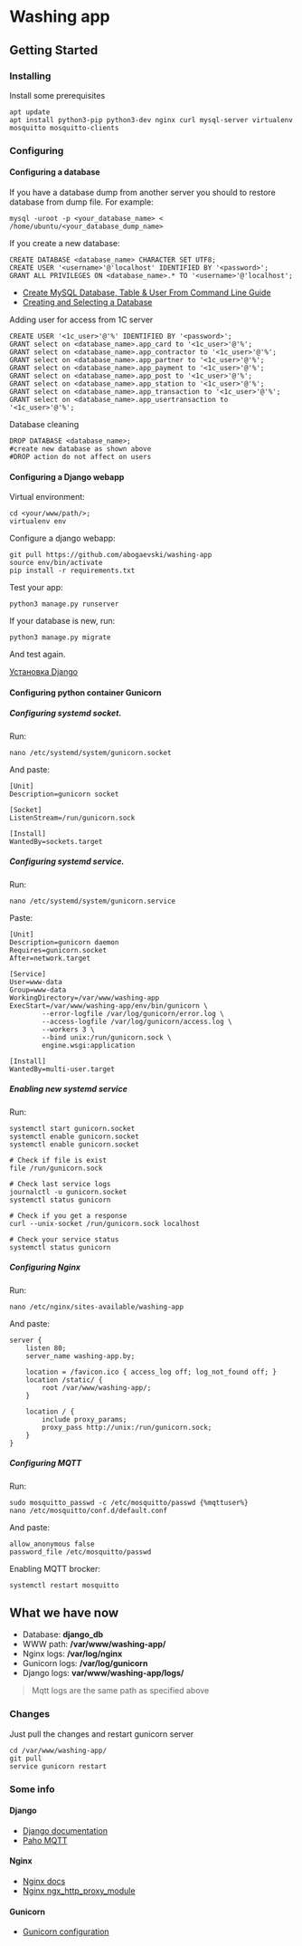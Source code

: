 # Washing app

## Getting Started

### Installing

Install some prerequisites

    apt update
    apt install python3-pip python3-dev nginx curl mysql-server virtualenv mosquitto mosquitto-clients

### Configuring

#### Configuring a database

If you have a database dump from another server you should to restore database from dump file.
For example:

    mysql -uroot -p <your_database_name> < /home/ubuntu/<your_database_dump_name>

If you create a new database:
    
    CREATE DATABASE <database_name> CHARACTER SET UTF8;
    CREATE USER '<username>'@'localhost' IDENTIFIED BY '<password>';
    GRANT ALL PRIVILEGES ON <database_name>.* TO '<username>'@'localhost';

* [Create MySQL Database, Table & User From Command Line Guide](https://www.a2hosting.com/kb/developer-corner/mysql/managing-mysql-databases-and-users-from-the-command-line)
* [Creating and Selecting a Database](https://dev.mysql.com/doc/refman/8.0/en/creating-database.html)

Adding user for access from 1C server

    CREATE USER '<1c_user>'@'%' IDENTIFIED BY '<password>';
    GRANT select on <database_name>.app_card to '<1c_user>'@'%';
    GRANT select on <database_name>.app_contractor to '<1c_user>'@'%';
    GRANT select on <database_name>.app_partner to '<1c_user>'@'%';
    GRANT select on <database_name>.app_payment to '<1c_user>'@'%';
    GRANT select on <database_name>.app_post to '<1c_user>'@'%';
    GRANT select on <database_name>.app_station to '<1c_user>'@'%';
    GRANT select on <database_name>.app_transaction to '<1c_user>'@'%';
    GRANT select on <database_name>.app_usertransaction to '<1c_user>'@'%';

Database cleaning

    DROP DATABASE <database_name>;
    #create new database as shown above
    #DROP action do not affect on users


#### Configuring a Django webapp

Virtual environment:

    cd <your/www/path/>;
    virtualenv env

Configure a django webapp:

    git pull https://github.com/abogaevski/washing-app
    source env/bin/activate
    pip install -r requirements.txt

Test your app:

    python3 manage.py runserver

If your database is new, run:

    python3 manage.py migrate

And test again.

[Установка Django](https://tutorial.djangogirls.org/ru/django_installation/)

#### Configuring python container Gunicorn

##### Configuring systemd socket.

Run:

    nano /etc/systemd/system/gunicorn.socket

And paste: 

    [Unit]
    Description=gunicorn socket

    [Socket]
    ListenStream=/run/gunicorn.sock

    [Install]
    WantedBy=sockets.target

##### Configuring systemd service.
Run:

    nano /etc/systemd/system/gunicorn.service

Paste:

    [Unit]
    Description=gunicorn daemon
    Requires=gunicorn.socket
    After=network.target

    [Service]
    User=www-data
    Group=www-data
    WorkingDirectory=/var/www/washing-app
    ExecStart=/var/www/washing-app/env/bin/gunicorn \
            --error-logfile /var/log/gunicorn/error.log \
            --access-logfile /var/log/gunicorn/access.log \
            --workers 3 \
            --bind unix:/run/gunicorn.sock \
            engine.wsgi:application

    [Install]
    WantedBy=multi-user.target

##### Enabling new systemd service

Run:

    systemctl start gunicorn.socket
    systemctl enable gunicorn.socket
    systemctl enable gunicorn.socket
    
    # Check if file is exist
    file /run/gunicorn.sock

    # Check last service logs
    journalctl -u gunicorn.socket
    systemctl status gunicorn

    # Check if you get a response
    curl --unix-socket /run/gunicorn.sock localhost

    # Check your service status
    systemctl status gunicorn

##### Configuring Nginx

Run:
    
    nano /etc/nginx/sites-available/washing-app

And paste:

    server {
        listen 80;
        server_name washing-app.by;

        location = /favicon.ico { access_log off; log_not_found off; }
        location /static/ {
            root /var/www/washing-app/;
        }

        location / {
            include proxy_params;
            proxy_pass http://unix:/run/gunicorn.sock;
        }
    }


##### Configuring MQTT

Run:
    
    sudo mosquitto_passwd -c /etc/mosquitto/passwd {%mqttuser%}
    nano /etc/mosquitto/conf.d/default.conf

And paste:

    allow_anonymous false
    password_file /etc/mosquitto/passwd

Enabling MQTT brocker:

    systemctl restart mosquitto

## What we have now

- Database: **django_db**
- WWW path: **/var/www/washing-app/**
- Nginx logs: **/var/log/nginx**
- Gunicorn logs: **/var/log/gunicorn**
- Django logs: **var/www/washing-app/logs/** 
> Mqtt logs are the same path as specified above

### Changes

Just pull the changes and restart gunicorn server

    cd /var/www/washing-app/
    git pull
    service gunicorn restart

### Some info

#### Django
- [Django documentation](https://docs.djangoproject.com/en/2.2/)
- [Paho MQTT](https://www.eclipse.org/paho/clients/python/docs/)

#### Nginx
- [Nginx docs](https://nginx.org/ru/docs/)
- [Nginx ngx_http_proxy_module](http://nginx.org/ru/docs/http/ngx_http_proxy_module.html)

#### Gunicorn
- [Gunicorn configuration](http://docs.gunicorn.org/en/latest/configure.html)



